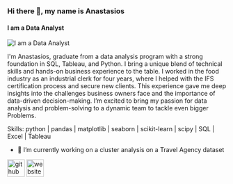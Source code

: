### Hi there 👋, my name is Anastasios
#### I am a Data Analyst
![I am a Data Analyst](https://media.licdn.com/dms/image/D4E16AQEnZ8vW7deJjA/profile-displaybackgroundimage-shrink_350_1400/0/1719007590807?e=1727308800&v=beta&t=RtmxKyBmmCbD2elysx_swoy0MLFhhpuHvAGR0ItzdB8)

I'm Anastasios, graduate from a data analysis program with a strong foundation in SQL, Tableau, and Python. I bring a unique blend of technical skills and hands-on business experience to the table. I worked in the food industry as an industrial clerk for four years, where I helped with the IFS certification process and secure new clients. This experience gave me deep insights into the challenges business owners face and the importance of data-driven decision-making. 
I’m excited to bring my passion for data analysis and problem-solving to a dynamic team to tackle even bigger Problems.

Skills:  python | pandas | matplotlib | seaborn | scikit-learn | scipy | SQL | Excel | Tableau

- 🔭 I’m currently working on a cluster analysis on a Travel Agency dataset 


[<img src='https://cdn.jsdelivr.net/npm/simple-icons@3.0.1/icons/github.svg' alt='github' height='40'>](https://github.com/N3pps)  [<img src='https://cdn.jsdelivr.net/npm/simple-icons@3.0.1/icons/icloud.svg' alt='website' height='40'>](anastasiosmastorakis.com)  


